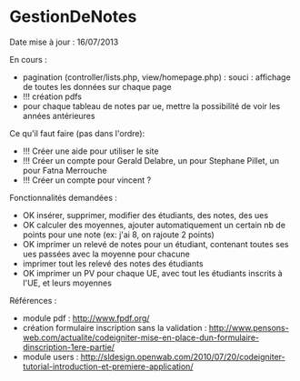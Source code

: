 GestionDeNotes
==============
Date mise à jour : 16/07/2013

En cours :
   - pagination (controller/lists.php, view/homepage.php) : souci : affichage de toutes les données sur chaque page
   - !!! création pdfs
   - pour chaque tableau de notes par ue, mettre la possibilité de voir les années antérieures

Ce qu'il faut faire (pas dans l'ordre):
   - !!! Créer une aide pour utiliser le site
   - !!! Créer un compte pour Gerald Delabre, un pour Stephane Pillet, un pour Fatna Merrouche 
   - !!! Créer un compte pour vincent ?

Fonctionnalités demandées :
   - OK insérer, supprimer, modifier des étudiants, des notes, des ues
   - OK calculer des moyennes, ajouter automatiquement un certain nb de points pour une note (ex: j'ai 8, on rajoute 2 points)
   - OK imprimer un relevé de notes pour un étudiant, contenant toutes ses ues passées avec la moyenne pour chacune
   - imprimer tout les relevé des notes des étudiants
   - OK imprimer un PV pour chaque UE, avec tout les étudiants inscrits à l'UE, et leurs moyennes

Références :
   - module pdf : 
http://www.fpdf.org/
   - création formulaire inscription sans la validation :
http://www.pensons-web.com/actualite/codeigniter-mise-en-place-dun-formulaire-dinscription-1ere-partie/
   - module users :
http://sldesign.openwab.com/2010/07/20/codeigniter-tutorial-introduction-et-premiere-application/
